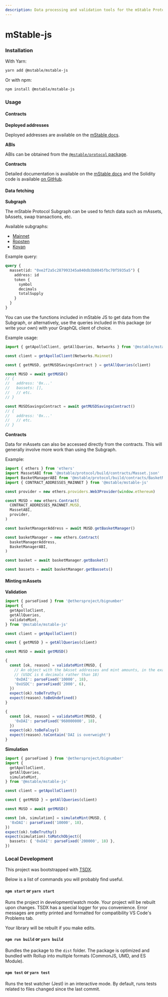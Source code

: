 ```yaml
---
description: Data processing and validation tools for the mStable Protocol.
---
```


# mStable-js

### Installation

With Yarn:

```bash
yarn add @mstable/mstable-js
```

Or with npm:

```bash
npm install @mstable/mstable-js
```

### Usage

#### Contracts

**Deployed addresses**

Deployed addresses are available on the [mStable docs](https://docs.mstable.org/developers/deployed-addresses).

**ABIs**

ABIs can be obtained from the [`@mstable/protocol` package](https://www.npmjs.com/package/@mstable/protocol).

**Contracts**

Detailed documentation is available on the [mStable docs](https://docs.mstable.org/) and the Solidity code is available [on GitHub](https://github.com/mstable/mstable-contracts).

#### Data fetching

**Subgraph**

The mStable Protocol Subgraph can be used to fetch data such as mAssets, bAssets, swap transactions, etc.

Available subgraphs:

* [Mainnet](https://thegraph.com/explorer/subgraph/mstable/mstable-protocol)
* [Ropsten](https://thegraph.com/explorer/subgraph/mstable/mstable-protocol-ropsten)
* [Kovan](https://thegraph.com/explorer/subgraph/mstable/mstable-protocol-kovan)

Example query:

```graphql
query {
  masset(id: "0xe2f2a5c287993345a840db3b0845fbc70f5935a5") {
    address: id
    token {
      symbol
      decimals
      totalSupply
    }
  }
}
```

You can use the functions included in mStable JS to get data from the Subgraph, or alternatively, use the queries included in this package \(or write your own\) with your GraphQL client of choice.

Example usage:

```typescript
import { getApolloClient, getAllQueries, Networks } from '@mstable/mstable-js'

const client = getApolloClient(Networks.Mainnet)

const { getMUSD, getMUSDSavingsContract } = getAllQueries(client)

const MUSD = await getMUSD()
// {
//   address: '0x...'
//   bassets: [],
//   // etc.
// }

const MUSDSavingsContract = await getMUSDSavingsContract()
// {
//   address: '0x...'
//   // etc.
// }
```

**Contracts**

Data for mAssets can also be accessed directly from the contracts. This will generally involve more work than using the Subgraph.

Example:

```typescript
import { ethers } from 'ethers'
import MassetABI from '@mstable/protocol/build/contracts/Masset.json'
import BasketManagerABI from '@mstable/protocol/build/contracts/BasketManager.json'
import { CONTRACT_ADDRESSES_MAINNET } from '@mstable/mstable-js'

const provider = new ethers.providers.Web3Provider(window.ethereum)

const MUSD = new ethers.Contract(
  CONTRACT_ADDRESSES_MAINNET.MUSD,
  MassetABI,
  provider,
)

const basketManagerAddress = await MUSD.getBasketManager()

const basketManager = new ethers.Contract(
  basketManagerAddress,
  BasketManagerABI,
)

const basket = await basketManager.getBasket()

const bassets = await basketManager.getBassets()
```

#### Minting mAssets

**Validation**

```typescript
import { parseFixed } from '@ethersproject/bignumber'
import {
  getApolloClient,
  getAllQueries,
  validateMint,
} from '@mstable/mstable-js'

const client = getApolloClient()

const { getMUSD } = getAllQueries(client)

const MUSD = await getMUSD()

{
  const [ok, reason] = validateMint(MUSD, {
    // An object with the bAsset addresses and mint amounts, in the exact bAsset units
    // (USDC is 6 decimals rather than 18)
    '0xDAI': parseFixed('10000', 18),
    '0xUSDC': parseFixed('2000', 6),
  })
  expect(ok).toBeTruthy()
  expect(reason).toBeUndefined()
}

{
  const [ok, reason] = validateMint(MUSD, {
    '0xDAI': parseFixed('960000000', 18),
  })
  expect(ok).toBeFalsy()
  expect(reason).toContain('DAI is overweight')
}
```

**Simulation**

```typescript
import { parseFixed } from '@ethersproject/bignumber'
import {
  getApolloClient,
  getAllQueries,
  simulateMint,
} from '@mstable/mstable-js'

const client = getApolloClient()

const { getMUSD } = getAllQueries(client)

const MUSD = await getMUSD()

const [ok, simulation] = simulateMint(MUSD, {
  '0xDAI': parseFixed('10000', 18),
})
expect(ok).toBeTruthy()
expect(simulation).toMatchObject({
  bassets: { '0xDAI': parseFixed('200000', 18) },
})
```



### Local Development

This project was bootstrapped with [TSDX](https://github.com/jaredpalmer/tsdx).

Below is a list of commands you will probably find useful.

#### `npm start` or `yarn start`

Runs the project in development/watch mode. Your project will be rebuilt upon changes. TSDX has a special logger for you convenience. Error messages are pretty printed and formatted for compatibility VS Code's Problems tab.

Your library will be rebuilt if you make edits.

#### `npm run build` or `yarn build`

Bundles the package to the `dist` folder. The package is optimized and bundled with Rollup into multiple formats \(CommonJS, UMD, and ES Module\).

#### `npm test` or `yarn test`

Runs the test watcher \(Jest\) in an interactive mode. By default, runs tests related to files changed since the last commit.

